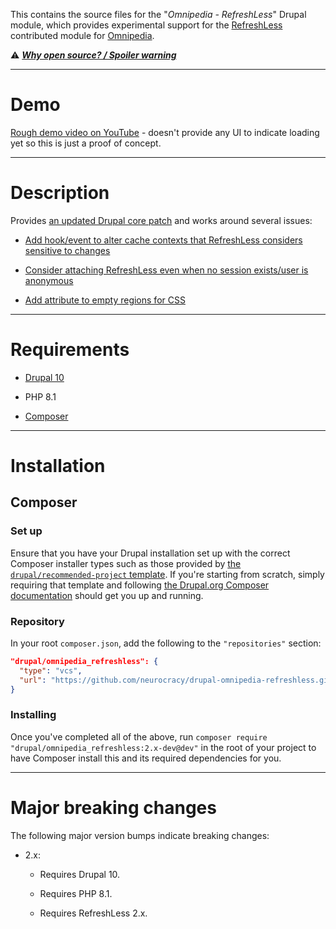 This contains the source files for the "*Omnipedia - RefreshLess*" Drupal
module, which provides experimental support for the
[RefreshLess](https://www.drupal.org/project/refreshless) contributed module for
[Omnipedia](https://omnipedia.app/).

⚠️ ***[Why open source? / Spoiler warning](https://omnipedia.app/open-source)***

----

# Demo

[Rough demo video on YouTube](https://www.youtube.com/watch?v=UhcWpwI8X4Q) -
doesn't provide any UI to indicate loading yet so this is just a proof of
concept.

----

# Description

Provides [an updated Drupal core
patch](https://www.drupal.org/project/refreshless/issues/3292843) and works
around several issues:

* [Add hook/event to alter cache contexts that RefreshLess considers sensitive to changes](https://www.drupal.org/project/refreshless/issues/3279949)

* [Consider attaching RefreshLess even when no session exists/user is anonymous](https://www.drupal.org/project/refreshless/issues/3279955)

* [Add attribute to empty regions for CSS](https://www.drupal.org/project/refreshless/issues/3293592)

----

# Requirements

* [Drupal 10](https://www.drupal.org/download)

* PHP 8.1

* [Composer](https://getcomposer.org/)

----

# Installation

## Composer

### Set up

Ensure that you have your Drupal installation set up with the correct Composer
installer types such as those provided by [the `drupal/recommended-project`
template](https://www.drupal.org/docs/develop/using-composer/starting-a-site-using-drupal-composer-project-templates#s-drupalrecommended-project).
If you're starting from scratch, simply requiring that template and following
[the Drupal.org Composer
documentation](https://www.drupal.org/docs/develop/using-composer/starting-a-site-using-drupal-composer-project-templates)
should get you up and running.

### Repository

In your root `composer.json`, add the following to the `"repositories"` section:

```json
"drupal/omnipedia_refreshless": {
  "type": "vcs",
  "url": "https://github.com/neurocracy/drupal-omnipedia-refreshless.git"
}
```

### Installing

Once you've completed all of the above, run `composer require
"drupal/omnipedia_refreshless:2.x-dev@dev"` in the root of your project to have
Composer install this and its required dependencies for you.

----

# Major breaking changes

The following major version bumps indicate breaking changes:

* 2.x:

  * Requires Drupal 10.

  * Requires PHP 8.1.

  * Requires RefreshLess 2.x.
